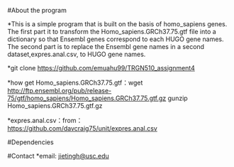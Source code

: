 #About the program

*This is a simple program that is built on the basis of homo_sapiens genes. The first part it to transform the Homo_sapiens.GRCh37.75.gtf file into a dictionary so that Ensembl genes correspond to each HUGO gene names. The second part is to replace the Ensembl gene names in a second dataset,expres.anal.csv, to HUGO gene names.

*git clone https://github.com/emuahu99/TRGN510_assignment4

*how get Homo_sapiens.GRCh37.75.gtf：wget http://ftp.ensembl.org/pub/release-75/gtf/homo_sapiens/Homo_sapiens.GRCh37.75.gtf.gz
gunzip Homo_sapiens.GRCh37.75.gtf.gz

*expres.anal.csv：from：https://github.com/davcraig75/unit/expres.anal.csv

#Dependencies

#Contact
*email: jietingh@usc.edu

